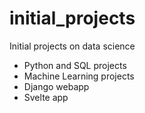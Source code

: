 # initial_projects
 Initial projects on data science
- Python and SQL projects
- Machine Learning projects
- Django webapp
- Svelte app
